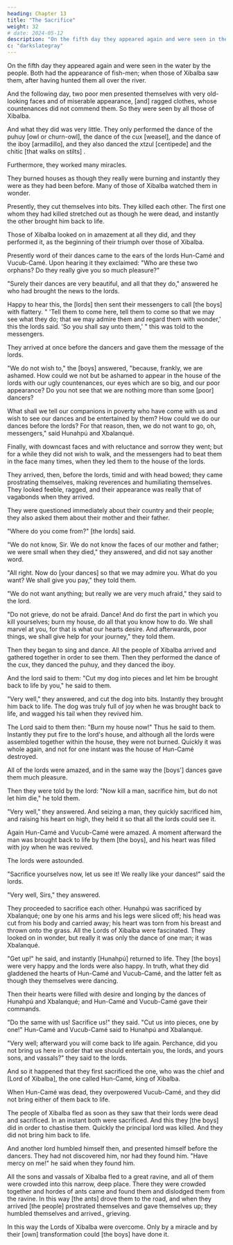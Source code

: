 ```yaml
---
heading: Chapter 13
title: "The Sacrifice"
weight: 32
# date: 2024-05-12
description: "On the fifth day they appeared again and were seen in the water by the people"
c: "darkslategray"
---
```




On the fifth day they appeared again and were seen in the water by the people. Both had the appearance of fish-men; when those of Xibalba saw them, after having hunted them all over the river.

And the following day, two poor men presented themselves with very old-looking faces and of miserable appearance, [and] ragged clothes, whose countenances did not commend them. So they were seen by all those of Xibalba.

And what they did was very little. They only performed the dance of the puhuy [owl or churn-owl], the dance of the cux [weasel], and the dance of the iboy [armadillo], and they also danced the xtzul [centipede] and the chitic [that walks on stilts] .

Furthermore, they worked many miracles. 

They burned houses as though they really were burning and instantly they were as they had been before. Many of those of Xibalba watched them in wonder.

Presently, they cut themselves into bits. They killed each other. The first one whom they had killed stretched out as though he were dead, and instantly the other brought him back to life. 

Those of Xibalba looked on in amazement at all they did, and they performed it, as the beginning of their triumph over those of Xibalba.

Presently word of their dances came to the ears of the lords Hun-Camé and Vucub-Camé. Upon hearing it they exclaimed: "Who are these two orphans? Do they really give you so much pleasure?"

"Surely their dances are very beautiful, and all that they do," answered he who had brought the news to the lords.

Happy to hear this, the [lords] then sent their messengers to call [the boys] with flattery. " 'Tell them to come here, tell them to come so that we may see what they do; that we may admire them and regard them with wonder,' this the lords said. 'So you shall say unto them,' " this was told to the messengers.

They arrived at once before the dancers and gave them the message of the lords.

"We do not wish to," the [boys] answered, "because, frankly, we are ashamed. How could we not but be ashamed to appear in the house of the lords with our ugly countenances, our eyes which are so big, and our poor appearance? Do you not see that we are nothing more than some [poor] dancers? 

What shall we tell our companions in poverty who have come with us and wish to see our dances and be entertained by them? How could we do our dances before the lords? For that reason, then, we do not want to go, oh, messengers," said Hunahpú and Xbalanqué.

Finally, with downcast faces and with reluctance and sorrow they went; but for a while they did not wish to walk, and the messengers had to beat them in the face many times, when they led them to the house of the lords.

They arrived, then, before the lords, timid and with head bowed; they came prostrating themselves, making reverences and humiliating themselves. They looked feeble, ragged, and their appearance was really that of vagabonds when they arrived.

They were questioned immediately about their country and their people; they also asked them about their mother and their father.

"Where do you come from?" [the lords] said.

"We do not know, Sir. We do not know the faces of our mother and father; we were small when they died," they answered, and did not say another word.

"All right. Now do [your dances] so that we may admire you. What do you want? We shall give you pay," they told them.

"We do not want anything; but really we are very much afraid," they said to the lord.

"Do not grieve, do not be afraid. Dance! And do first the part in which you kill yourselves; burn my house, do all that you know how to do. We shall marvel at you, for that is what our hearts desire. And afterwards, poor things, we shall give help for your journey," they told them.

Then they began to sing and dance. All the people of Xibalba arrived and gathered together in order to see them. Then they performed the dance of the cux, they danced the puhuy, and they danced the iboy.

And the lord said to them: "Cut my dog into pieces and let him be brought back to life by you," he said to them.

"Very well," they answered, and cut the dog into bits. Instantly they brought him back to life. The dog was truly full of joy when he was brought back to life, and wagged his tail when they revived him.

The Lord said to them then: "Burn my house now!" Thus he said to them. Instantly they put fire to the lord's house, and although all the lords were assembled together within the house, they were not burned. Quickly it was whole again, and not for one instant was the house of Hun-Camé destroyed.

All of the lords were amazed, and in the same way the [boys'] dances gave them much pleasure.

Then they were told by the lord: "Now kill a man, sacrifice him, but do not let him die," he told them.

"Very well," they answered. And seizing a man, they quickly sacrificed him, and raising his heart on high, they held it so that all the lords could see it.

Again Hun-Camé and Vucub-Camé were amazed. A moment afterward the man was brought back to life by them [the boys], and his heart was filled with joy when he was revived.

The lords were astounded.

"Sacrifice yourselves now, let us see it! We really like your dances!" said the lords. 

"Very well, Sirs," they answered.

They proceeded to sacrifice each other. Hunahpú was sacrificed by Xbalanqué; one by one his arms and his legs were sliced off; his head was cut from his body and carried away; his heart was torn from his breast and thrown onto the grass. All the Lords of Xibalba were fascinated. They looked on in wonder, but really it was only the dance of one man; it was Xbalanqué.

"Get up!" he said, and instantly [Hunahpú] returned to life. They [the boys] were very happy and the lords were also happy. In truth, what they did gladdened the hearts of Hun-Camé and Vucub-Camé, and the latter felt as though they themselves were dancing.

Then their hearts were filled with desire and longing by the dances of Hunahpú and Xbalanqué; and Hun-Camé and Vucub-Camé gave their commands.

"Do the same with us! Sacrifice us!" they said. "Cut us into pieces, one by one!" Hun-Camé and Vucub-Camé said to Hunahpú and Xbalanqué.

"Very well; afterward you will come back to life again. Perchance, did you not bring us here in order that we should entertain you, the lords, and yours sons, and vassals?" they said to the lords.

And so it happened that they first sacrificed the one, who was the chief and [Lord of Xibalba], the one called Hun-Camé, king of Xibalba.

When Hun-Camé was dead, they overpowered Vucub-Camé, and they did not bring either of them back to life.

The people of Xibalba fled as soon as they saw that their lords were dead and sacrificed. In an instant both were sacrificed. And this they [the boys] did in order to chastise them. Quickly the principal lord was killed. And they did not bring him back to life.

And another lord humbled himself then, and presented himself before the dancers. They had not discovered him, nor had they found him. "Have mercy on me!" he said when they found him.

All the sons and vassals of Xibalba fled to a great ravine, and all of them were crowded into this narrow, deep place. There they were crowded together and hordes of ants came and found them and dislodged them from the ravine. In this way [the ants] drove them to the road, and when they arrived [the people] prostrated themselves and gave themselves up; they humbled themselves and arrived., grieving.

In this way the Lords of Xibalba were overcome. Only by a miracle and by their [own] transformation could [the boys] have done it.
